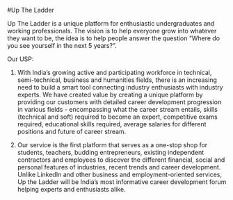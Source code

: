 #Up The Ladder

Up The Ladder is a unique platform for enthusiastic undergraduates
and working professionals. The vision is to help everyone grow into
whatever they want to be, the idea is to help people answer the question
“Where do you see yourself in the next 5 years?”.
	
  Our USP:
  
  
1. With India’s growing active and participating workforce in technical, semi-technical, business and humanities fields, there is an increasing need to build a smart tool connecting industry enthusiasts with industry experts. 
We have created value by creating a unique platform by providing our customers with detailed career development progression in various fields - encompassing what the career stream entails, skills (technical and soft) required to become an expert, competitive exams required, educational skills required, average salaries for different positions and future of career stream. 
  

2. Our service is the first platform that serves as a one-stop shop for students, teachers, budding entrepreneurs, existing independent contractors and employees to discover the different financial, social and personal features of industries, recent trends and career development. Unlike LinkedIn and other business and employment-oriented services, Up the Ladder will be India’s most informative career development forum helping experts and enthusiasts alike. 


